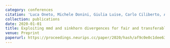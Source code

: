 ```yaml
---
category: conferences
citation: 'Luca Oneto, Michele Donini, Giulia Luise, Carlo Ciliberto, Andreas Maurer, and Massimiliano Pontil. "Exploiting mmd and sinkhorn divergences for fair and transferable representation learning", 2020.'
collection: publications
date: 2020-01-01
title: Exploiting mmd and sinkhorn divergences for fair and transferable representation learning
venue: Preprint
paperurl: https://proceedings.neurips.cc/paper/2020/hash/af9c0e0c1dee63e5acad8b7ed1a5be96-Abstract.html
---
```


